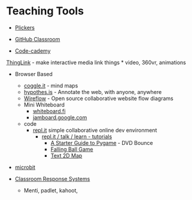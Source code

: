 Teaching Tools
==============

* [Plickers](https://get.plickers.com/)
* [GitHub Classroom](https://classroom.github.com/)

* [Code-cademy](https://www.codecademy.com/)

[ThingLink](https://www.thinglink.com/) - make interactive media link things
    * video, 360vr, animations

* Browser Based
    * [coggle.it](https://coggle.it/) - mind maps
    * [hypothes.is](https://web.hypothes.is/) - Annotate the web, with anyone, anywhere
    * [Wireflow](https://wireflow.co/) - Open source collaborative website flow diagrams
    * Mini Whiteboard
        * [whiteboard.fi](https://whiteboard.fi/)
        * [jamboard.google.com](https://jamboard.google.com/)
    * code
        * [repl.it](https://repl.it/) simple collaborative online dev environment
            * [repl.it / talk / learn - tutorials](https://repl.it/talk/learn)
                * [A Starter Guide to Pygame](https://repl.it/talk/learn/A-Starter-Guide-to-Pygame/11741) - DVD Bounce
                * [Falling Ball Game](https://repl.it/talk/learn/Make-your-first-Pygame/11773)
                * [Text 2D Map](https://repl.it/talk/learn/2D-console-games-tutorial/33813)

* [microbit](../microbit/)


* [Classroom Response Systems](https://www.canterbury.ac.uk/learning-and-teaching-enhancement/learning-platform-suite/classroom-response-systems.aspx)
    * Menti, padlet, kahoot,